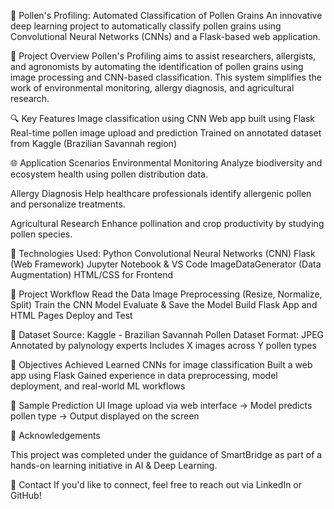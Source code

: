 🔗 Pollen's Profiling: Automated Classification of Pollen Grains
An innovative deep learning project to automatically classify pollen grains using Convolutional Neural Networks (CNNs) and a Flask-based web application.

🚀 Project Overview
Pollen's Profiling aims to assist researchers, allergists, and agronomists by automating the identification of pollen grains using image processing and CNN-based classification. This system simplifies the work of environmental monitoring, allergy diagnosis, and agricultural research.

🔍 Key Features
Image classification using CNN
Web app built using Flask
Real-time pollen image upload and prediction
Trained on annotated dataset from Kaggle (Brazilian Savannah region)

🌐 Application Scenarios
Environmental Monitoring
Analyze biodiversity and ecosystem health using pollen distribution data.

Allergy Diagnosis
Help healthcare professionals identify allergenic pollen and personalize treatments.

Agricultural Research
Enhance pollination and crop productivity by studying pollen species.

🧠 Technologies Used:
    Python
    Convolutional Neural Networks (CNN)
    Flask (Web Framework)
    Jupyter Notebook & VS Code
     ImageDataGenerator (Data Augmentation)
     HTML/CSS for Frontend
     
🧰 Project Workflow
     Read the Data
     Image Preprocessing (Resize, Normalize, Split)
     Train the CNN Model
     Evaluate & Save the Model
     Build Flask App and HTML Pages
     Deploy and Test
     
📁 Dataset
  Source: Kaggle - Brazilian Savannah Pollen Dataset
Format: JPEG
Annotated by palynology experts
Includes X images across Y pollen types

🎯 Objectives Achieved
   Learned CNNs for image classification
   Built a web app using Flask
   Gained experience in data preprocessing, model deployment, and real-world ML workflows
   
📸 Sample Prediction UI
   Image upload via web interface → Model predicts pollen type → Output displayed on the screen

🤝 Acknowledgements

   This project was completed under the guidance of SmartBridge as part of a hands-on learning initiative in AI & Deep Learning.

🔗 Contact
   If you'd like to connect, feel free to reach out via LinkedIn or GitHub!
